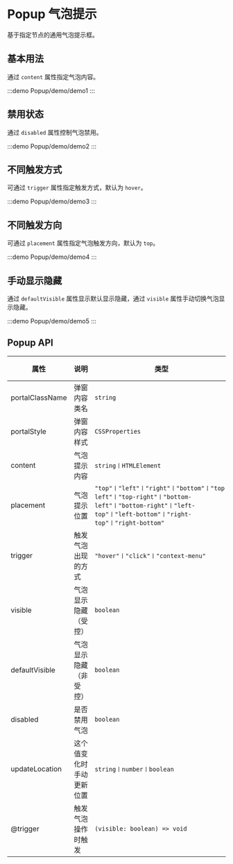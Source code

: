 # Popup 气泡提示

基于指定节点的通用气泡提示框。

## 基本用法

通过 `content` 属性指定气泡内容。

:::demo
Popup/demo/demo1
:::

## 禁用状态

通过 `disabled` 属性控制气泡禁用。

:::demo
Popup/demo/demo2
:::

## 不同触发方式

可通过 `trigger` 属性指定触发方式，默认为 `hover`。

:::demo
Popup/demo/demo3
:::

## 不同触发方向

可通过 `placement` 属性指定气泡触发方向，默认为 `top`。

:::demo
Popup/demo/demo4
:::

## 手动显示隐藏

通过 `defaultVisible` 属性显示默认显示隐藏，通过 `visible` 属性手动切换气泡显示隐藏。

:::demo
Popup/demo/demo5
:::

## Popup API

| 属性            | 说明         | 类型                  | 默认值 |
| --------------- | ------------ | --------------------- | ------ |
| portalClassName | 弹窗内容类名 | `string`              | `--`   |
| portalStyle     | 弹窗内容样式 | `CSSProperties`       | `--`   |
| content         | 气泡提示内容 | `string〡HTMLElement` | `--`   |
| placement     | 气泡提示位置 | `"top"〡"left"〡"right"〡"bottom"〡"top-left"〡"top-right"〡"bottom-left"〡"bottom-right"〡"left-top"〡"left-bottom"〡"right-top"〡"right-bottom"`       | `top`   |
| trigger     | 触发气泡出现的方式 | `"hover"〡"click"〡"context-menu"`       | `hover`   |
| visible     | 气泡显示隐藏（受控） | `boolean`       | `--`   |
| defaultVisible     | 气泡显示隐藏（非受控） | `boolean`       | `false`   |
| disabled     | 是否禁用气泡 | `boolean`       | `false`   |
| updateLocation     | 这个值变化时手动更新位置 | `string〡number〡boolean`       | `--`   |
| @trigger     | 触发气泡操作时触发 | `(visible: boolean) => void`       | `--`   |
